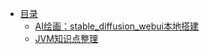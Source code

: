 - [目录](/md/out_of_order/_sidebar)
    - [AI绘画：stable_diffusion_webui本地搭建](/md/out_of_order/stable_diffusion_webui/stable_diffusion_webui.md)
    - [JVM知识点整理](/md/out_of_order/jvm_knowledge/jvm_knowledge.md)
